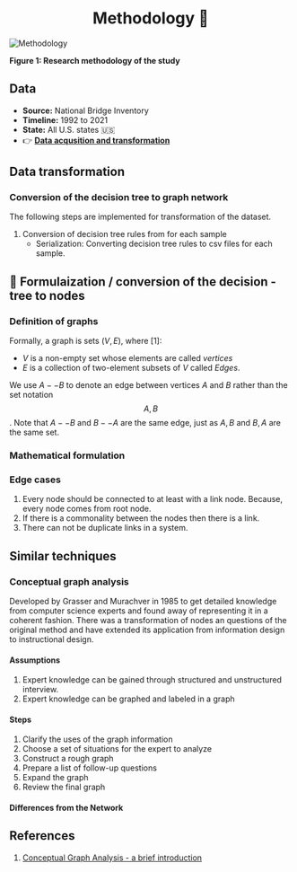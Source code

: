 <h1 align='center'>
     Methodology 🧭
</h1>

![Methodology]()
<p center='align'> <b>Figure 1: Research methodology of the study</b></p>

## Data 
* **Source:** National Bridge Inventory
* **Timeline:** 1992 to 2021
* **State:** All U.S. states 🇺🇸
* 👉 [**Data acqusition and transformation**](https://github.com/kaleoyster/nbi/tree/b5fb41950ee0a44c1d8967a1a672c0e3ea47b07f)

## Data transformation

### Conversion of the decision tree to graph network

The following steps are implemented for transformation of the dataset. 

1. Conversion of decision tree rules from for each sample
    - Serialization: Converting decision tree rules to csv files for each sample.

## 🧪 Formulaization / conversion of the decision - tree to nodes

### Definition of graphs
Formally, a graph is sets $(V, E)$, where [1]:
- $V$ is a non-empty set whose elements are called $vertices$
- $E$ is a collection of two-element subsets of $V$ called $Edges$.

We use $A--B$ to denote an edge between vertices $A$ and $B$ rather than the set notation $${A, B}$$. Note that $A--B$ and $B--A$ are the same edge, just as ${A, B}$ and ${B, A}$ are the same set.

### Mathematical formulation

### Edge cases
1. Every node should be connected to at least with a link node. Because, every node comes from root node.
2. If there is a commonality between the nodes then there is a link.
3. There can not be duplicate links in a system.

## Similar techniques

###  Conceptual graph analysis
Developed by Grasser and Murachver in 1985 to get detailed knowledge from computer science experts and found away of representing it in a coherent fashion. There was a transformation of nodes an questions of the original method and have extended its application from information design to instructional design.

#### Assumptions
1. Expert knowledge can be gained through structured and unstructured interview.
2. Expert knowledge can be graphed and labeled in a graph 

#### Steps
1. Clarify the uses of the graph information
2. Choose a set of situations for the expert to analyze
3. Construct a rough graph
4. Prepare a list of follow-up questions
5. Expand the graph
6. Review the final graph

#### Differences from the Network

## References
1. [Conceptual Graph Analysis - a brief introduction](https://slideplayer.com/slide/3741719/)
